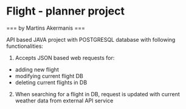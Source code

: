# Flight - planner project

=== by Martins Akermanis ===

API based JAVA project with POSTGRESQL database with following functionalities:

1) Accepts JSON based web requests for:
  * adding new flight
  * modifying current flight DB
  * deleting current flights in DB
  
2) When searching for a flight in DB, request is updated with current weather data from external API service
